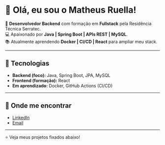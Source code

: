 # 👋 Olá, eu sou o Matheus Ruella!

🎯 **Desenvolvedor Backend** com formação em **Fullstack** pela Residência Técnica Serratec.  
💻 Apaixonado por **Java | Spring Boot | APIs REST | MySQL**.  
📚 Atualmente aprendendo **Docker | CI/CD | React** para ampliar meu stack.  

---

## 🚀 Tecnologias
- **Backend (foco):** Java, Spring Boot, JPA, MySQL  
- **Frontend (formação):** React  
- **Em aprendizado:** Docker, GitHub Actions (CI/CD)  

---


## 🔗 Onde me encontrar
- [LinkedIn](https://www.linkedin.com/in/matheus-ruella-73769a343/)  
- [Email](matheusruella7@gmail.com)  

---

⭐ Veja meus projetos fixados abaixo! 
